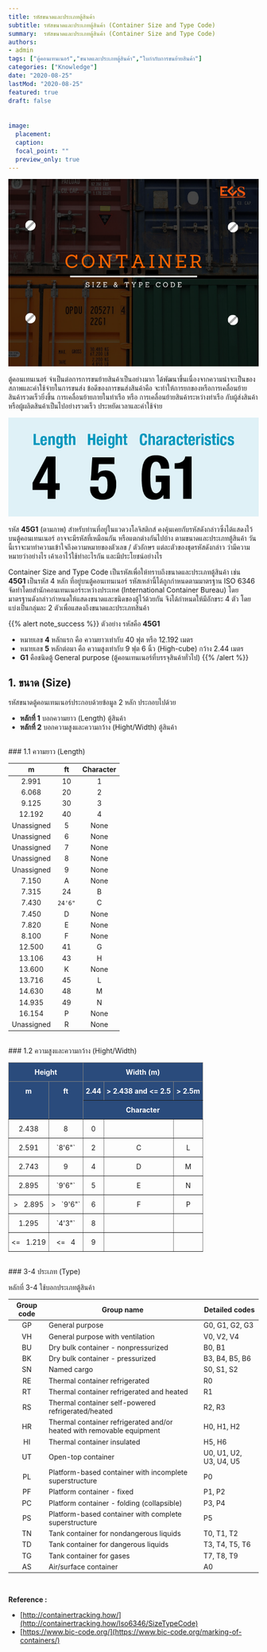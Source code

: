 ```yaml
---
title: รหัสขนาดและประเภทตู้สินค้า  
subtitle: รหัสขนาดและประเภทตู้สินค้า (Container Size and Type Code)
summary:  รหัสขนาดและประเภทตู้สินค้า (Container Size and Type Code)
authors:
- admin
tags: ["ตู้คอนเทนเนอร์","ขนาดและประเภทตู้สินค้า","ใบกำกับการขนย้ายสินค้า"]
categories: ["Knowledge"]
date: "2020-08-25"
lastMod: "2020-08-25"
featured: true
draft: false


image:
  placement: 
  caption: 
  focal_point: ""
  preview_only: true
---
```


![](featured.png)

 ตู้คอนเทนเนอร์ จำเป็นต่อการการขนย้ายสินค้าเป็นอย่างมาก ได้พัฒนาขึ้นเนื่องจากความน่าจะเป็นของสภาพและค่าใช้จ่ายในการขนส่ง ข้อดีของการขนส่งสินค้าคือ จะทำให้การยกของหรือการเคลื่อนย้ายสินค้ารวดเร็วยิ่งขึ้น การเคลื่อนย้ายภายในท่าเรือ หรือ การเคลื่อนย้ายสินค้าระหว่างท่าเรือ กับผู้ส่งสินค้าหรือผู้ผลิตสินค้าเป็นไปอย่างรวดเร็ว ประหยัดเวลาและค่าใช้จ่าย

  ![](./img/45G1.png)

รหัส **45G1** (ตามภาพ) สำหรับท่านที่อยู่ในแวดวงโลจิสติกส์ คงคุ้นเคยกับรหัสดังกล่าวซึ่งได้แสดงไว้บนตู้คอนเทนเนอร์ อาจจะมีรหัสที่เหมือนกัน หรือแตกต่างกันไปบ้าง ตามขนาดและประเภทตู้สินค้า วันนี้เราจะมาทำความเข้าใจถึงความหมายของตัวเลข / ตัวอักษร แต่ละตัวของชุดรหัสดังกล่าว ว่ามีความหมายว่าอย่างไร เค้าเอาไว้ใช้ทำอะไรกัน และมีประโยชน์อย่างไร 
 
Container Size and Type Code เป็นรหัสเพื่อให้ทราบถึงขนาดและประเภทตู้สินค้า  เช่น **45G1** เป็นรหัส 4 หลัก ที่อยู่บนตู้คอนเทนเนอร์ รหัสเหล่านี้ได้ถูกกำหนดตามมาตรฐาน ISO 6346 จัดทำโดยสำนักคอนเทนเนอร์ระหว่างประเทศ (International Container Bureau) โดยมาตรฐานดังกล่าวกำหนดให้แสดงขนาดและชนิดของตู้ไว้ด้วยกัน จึงได้กำหนดให้มีอักขระ 4 ตัว โดยแบ่งเป็นกลุ่มละ 2 ตัวเพื่อแสดงถึงขนาดและประเภทสินค้า 


{{% alert note_success %}}
ตัวอย่าง รหัสคือ **45G1**

-   หมายเลข **4** หลักแรก คือ ความยาวเท่ากับ 40 ฟุต หรือ 12.192 เมตร
-   หมายเลข **5** หลักต่อมา คือ ความสูงเท่ากับ 9 ฟุต 6 นิ้ว (High-cube) กว้าง 2.44 เมตร
-   **G1** คือชนิดตู้ General purpose (ตู้คอนเทนเนอร์ที่บรรจุสินค้าทั่วไป)
 {{% /alert %}}

## 1. ขนาด (Size)
รหัสขนาดตู้คอนเทนเนอร์ประกอบด้วยข้อมูล 2 หลัก ประกอบไปด้วย

- **หลักที่ 1** บอกความยาว (Length) ตู้สินค้า
- **หลักที่ 2**  บอกความสูงและความกว้าง (Hight/Width) ตู้สินค้า
<br>
### 1.1 ความยาว (Length)

| m          | ft    | Character |
|:----------:|:-------:|:--------:|
| 2.991      | 10    | 1         |
| 6.068      | 20    | 2         |
| 9.125      | 30    | 3         |
| 12.192     | 40    | 4         |
| Unassigned | 5     | None      |
| Unassigned | 6     | None      |
| Unassigned | 7     | None      |
| Unassigned | 8     | None      |
| Unassigned | 9     | None      |
| 7.150      | A     | None      |
| 7.315      | 24    | B         |
| 7.430      | `24'6"` | C         |
| 7.450      | D     | None      |
| 7.820      | E     | None      |
| 8.100      | F     | None      |
| 12.500     | 41    | G         |
| 13.106     | 43    | H         |
| 13.600     | K     | None      |
| 13.716     | 45    | L         |
| 14.630     | 48    | M         |
| 14.935     | 49    | N         |
| 16.154     | P     | None      |
| Unassigned | R     | None      |

<br>
### 1.2 ความสูงและความกว้าง (Hight/Width)


<style type="text/css">
.tg  {border-collapse:collapse;border-spacing:0;}
.tg td{border-color:black;border-style:solid;border-width:1px;
  overflow:hidden;padding:10px 5px;word-break:normal;}
.tg th{border-color:black;border-style:solid;border-width:1px;
  font-weight:normal;overflow:hidden;padding:10px 5px;word-break:normal;}
.tg .tg-51vx{background-color:#2A4B7C;border-color:inherit;color:#ffffff;font-weight:bold;text-align:center;vertical-align:top}
.tg .tg-c3ow{border-color:inherit;text-align:center;vertical-align:top}
.tg .tg-hwrp{background-color:#2A4B7C;border-color:inherit;color:#ffffff;font-weight:bold;text-align:left;vertical-align:top}
</style>
<table class="tg">
<thead>
  <tr>
    <th class="tg-51vx" colspan="2">Height</th>
    <th class="tg-51vx" colspan="3">Width   (m)</th>
  </tr>
</thead>
<tbody>
  <tr>
    <td class="tg-51vx" rowspan="2">m</td>
    <td class="tg-51vx" rowspan="2">ft</td>
    <td class="tg-hwrp">2.44</td>
    <td class="tg-hwrp">&gt; 2.438 and &lt;=   2.5</td>
    <td class="tg-hwrp">&gt; 2.5m</td>
  </tr>
  <tr>
    <td class="tg-51vx" colspan="3">Character</td>
  </tr>
  <tr>
    <td class="tg-c3ow">2.438</td>
    <td class="tg-c3ow">8</td>
    <td class="tg-c3ow">0</td>
    <td class="tg-c3ow"> </td>
    <td class="tg-c3ow"> </td>
  </tr>
  <tr>
    <td class="tg-c3ow">2.591</td>
    <td class="tg-c3ow">`8'6"`</td>
    <td class="tg-c3ow">2</td>
    <td class="tg-c3ow">C</td>
    <td class="tg-c3ow">L</td>
  </tr>
  <tr>
    <td class="tg-c3ow">2.743</td>
    <td class="tg-c3ow">9</td>
    <td class="tg-c3ow">4</td>
    <td class="tg-c3ow">D</td>
    <td class="tg-c3ow">M</td>
  </tr>
  <tr>
    <td class="tg-c3ow">2.895</td>
    <td class="tg-c3ow">`9'6"`</td>
    <td class="tg-c3ow">5</td>
    <td class="tg-c3ow">E</td>
    <td class="tg-c3ow">N</td>
  </tr>
  <tr>
    <td class="tg-c3ow">&gt;&nbsp;&nbsp;&nbsp;2.895</td>
    <td class="tg-c3ow">&gt;&nbsp;&nbsp;&nbsp;`9'6"`</td>
    <td class="tg-c3ow">6</td>
    <td class="tg-c3ow">F</td>
    <td class="tg-c3ow">P</td>
  </tr>
  <tr>
    <td class="tg-c3ow">1.295</td>
    <td class="tg-c3ow">`4'3"`</td>
    <td class="tg-c3ow">8</td>
    <td class="tg-c3ow"> </td>
    <td class="tg-c3ow"> </td>
  </tr>
  <tr>
    <td class="tg-c3ow">&lt;=&nbsp;&nbsp;&nbsp;1.219</td>
    <td class="tg-c3ow">&lt;=&nbsp;&nbsp;&nbsp;4</td>
    <td class="tg-c3ow">9</td>
    <td class="tg-c3ow"> </td>
    <td class="tg-c3ow"> </td>
  </tr>
</tbody>
</table>

<br>
### 3-4 ประเภท (Type)

หลักที่ 3-4 ใช้บอกประเภทตู้สินค้า
<br>

| Group code | Group name                                                            | Detailed codes         |
|:------------:|-----------------------------------------------------------------------|------------------------|
| GP         | General purpose                                                       | G0, G1, G2, G3         |
| VH         | General purpose with ventilation                                      | V0, V2, V4             |
| BU         | Dry bulk container - nonpressurized                                   | B0, B1                 |
| BK         | Dry bulk container - pressurized                                      | B3, B4, B5, B6         |
| SN         | Named cargo                                                           | S0, S1, S2             |
| RE         | Thermal container refrigerated                                        | R0                     |
| RT         | Thermal container refrigerated and heated                             | R1                     |
| RS         | Thermal container self-powered refrigerated/heated                    | R2, R3                 |
| HR         | Thermal container refrigerated and/or heated with removable equipment | H0, H1, H2             |
| HI         | Thermal container insulated                                           | H5, H6                 |
| UT         | Open-top container                                                    | U0, U1, U2, U3, U4, U5 |
| PL         | Platform-based container with incomplete superstructure               | P0                     |
| PF         | Platform container - fixed                                            | P1, P2                 |
| PC         | Platform container - folding (collapsible)                            | P3, P4                 |
| PS         | Platform-based container with complete superstructure                 | P5                     |
| TN         | Tank container for nondangerous liquids                               | T0, T1, T2             |
| TD         | Tank container for dangerous liquids                                  | T3, T4, T5, T6         |
| TG         | Tank container for gases                                              | T7, T8, T9             |
| AS         | Air/surface container                                                 | A0                     |

<br>

**Reference :**  

- [http://containertracking.how/](http://containertracking.how/Iso6346/SizeTypeCode)
- [https://www.bic-code.org/](https://www.bic-code.org/marking-of-containers/)

